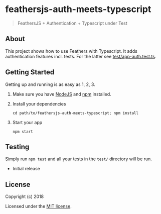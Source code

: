 # feathersjs-auth-meets-typescript

> FeathersJS + Authentication + Typescript under Test

## About

This project shows how to use Feathers with Typescript. It adds authentication features incl. tests. For the latter see [test/app-auth.test.ts](test/app-auth.test.ts).

## Getting Started

Getting up and running is as easy as 1, 2, 3.

1. Make sure you have [NodeJS](https://nodejs.org/) and [npm](https://www.npmjs.com/) installed.
2. Install your dependencies

    ```
    cd path/to/feathersjs-auth-meets-typescript; npm install
    ```

3. Start your app

    ```
    npm start
    ```

## Testing

Simply run `npm test` and all your tests in the `test/` directory will be run.

- Initial release

## License

Copyright (c) 2018

Licensed under the [MIT license](LICENSE).
